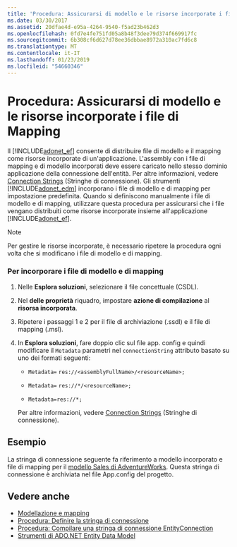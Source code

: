 ```yaml
---
title: 'Procedura: Assicurarsi di modello e le risorse incorporate i file di Mapping'
ms.date: 03/30/2017
ms.assetid: 20dfae4d-e95a-4264-9540-f5ad23b462d3
ms.openlocfilehash: 0fd7e4fe751fd05a8b48f3dee79d374f669917fc
ms.sourcegitcommit: 6b308cf6d627d78ee36dbbae8972a310ac7fd6c8
ms.translationtype: MT
ms.contentlocale: it-IT
ms.lasthandoff: 01/23/2019
ms.locfileid: "54660346"
---
```

# <a name="how-to-make-model-and-mapping-files-embedded-resources"></a>Procedura: Assicurarsi di modello e le risorse incorporate i file di Mapping
Il [!INCLUDE[adonet_ef](../../../../../includes/adonet-ef-md.md)] consente di distribuire file di modello e il mapping come risorse incorporate di un'applicazione. L'assembly con i file di mapping e di modello incorporati deve essere caricato nello stesso dominio applicazione della connessione dell'entità. Per altre informazioni, vedere [Connection Strings](../../../../../docs/framework/data/adonet/ef/connection-strings.md) (Stringhe di connessione). Gli strumenti [!INCLUDE[adonet_edm](../../../../../includes/adonet-edm-md.md)] incorporano i file di modello e di mapping per impostazione predefinita. Quando si definiscono manualmente i file di modello e di mapping, utilizzare questa procedura per assicurarsi che i file vengano distribuiti come risorse incorporate insieme all'applicazione [!INCLUDE[adonet_ef](../../../../../includes/adonet-ef-md.md)].  
  
> [!NOTE]
>  Per gestire le risorse incorporate, è necessario ripetere la procedura ogni volta che si modificano i file di modello e di mapping.  
  
### <a name="to-embed-model-and-mapping-files"></a>Per incorporare i file di modello e di mapping  
  
1.  Nelle **Esplora soluzioni**, selezionare il file concettuale (CSDL).  
  
2.  Nel **delle proprietà** riquadro, impostare **azione di compilazione** al **risorsa incorporata**.  
  
3.  Ripetere i passaggi 1 e 2 per il file di archiviazione (.ssdl) e il file di mapping (.msl).  
  
4.  In **Esplora soluzioni**, fare doppio clic sul file app. config e quindi modificare il `Metadata` parametri nel `connectionString` attributo basato su uno dei formati seguenti:  
  
    -   `Metadata=` `res://<assemblyFullName>/<resourceName>;`  
  
    -   `Metadata=` `res://*/<resourceName>;`  
  
    -   `Metadata=res://*;`  
  
     Per altre informazioni, vedere [Connection Strings](../../../../../docs/framework/data/adonet/ef/connection-strings.md) (Stringhe di connessione).  
  
## <a name="example"></a>Esempio  
 La stringa di connessione seguente fa riferimento a modello incorporato e file di mapping per il [modello Sales di AdventureWorks](https://msdn.microsoft.com/library/f16cd988-673f-4376-b034-129ca93c7832). Questa stringa di connessione è archiviata nel file App.config del progetto.  
  
  
  
## <a name="see-also"></a>Vedere anche
- [Modellazione e mapping](../../../../../docs/framework/data/adonet/ef/modeling-and-mapping.md)
- [Procedura: Definire la stringa di connessione](../../../../../docs/framework/data/adonet/ef/how-to-define-the-connection-string.md)
- [Procedura: Compilare una stringa di connessione EntityConnection](../../../../../docs/framework/data/adonet/ef/how-to-build-an-entityconnection-connection-string.md)
- [Strumenti di ADO.NET Entity Data Model](https://msdn.microsoft.com/library/91076853-0881-421b-837a-f582f36be527)
